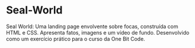 # Seal-World
Seal World: Uma landing page envolvente sobre focas, construída com HTML e CSS. Apresenta fatos, imagens e um vídeo de fundo. Desenvolvido como um exercício prático para o curso da One Bit Code.
